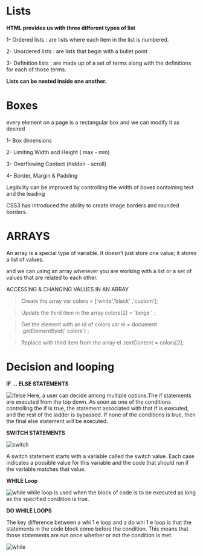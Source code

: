 # Lists

**HTML provides us with
three different types of list**

1- Ordered lists : are lists where each item in the list is numbered.

2- Unordered lists : are lists that begin with a bullet point

3- Definition lists : are made up of a set of terms along with the definitions for each of those terms.


**Lists can be nested inside one another.**

# Boxes
every element on a page is a rectangular box and we can modify it as desired 

1- Box dimensions

2- Limiting Width and Height ( max - min)

3- Overflowing Contect (hidden - scroll)

4- Border, Margin & Padding

Legibility can be improved by controlling the width of
boxes containing text and the leading

CSS3 has introduced the ability to create image
borders and rounded borders.

# ARRAYS
An array is a special type of variable. It doesn’t just store one value; it stores a list of values.

and we can using an
array whenever you are working
with a list or a set of values that
are related to each other.


ACCESSING & CHANGING VALUES IN AN ARRAY

> Create the array
var colors = ['white','black' ,'custom'];

>Update the third item in the array
colors[2] = 'beige ' ;

>Get the element with an id of colors
var el = document .getElementByid(' colors') ;

>Replace with third item from the array
el .textContent = colors[2]; 

# Decision and looping

**IF ... ELSE STATEMENTS**

![ifelse](https://www.bookofnetwork.com/images/javascript-images/JS_else()_24Feb17_1750.png)
Here, a user can decide among multiple options.The if statements are executed from the top down. As soon as one of the conditions controlling the if is true, the statement associated with that if is executed, and the rest of the ladder is bypassed. If none of the conditions is true, then the final else statement will be executed.


**SWITCH STATEMENTS**

![switch](https://www.bookofnetwork.com/images/javascript-images/JS_switch-syntax_20Sep16_1827.png)

A switch statement starts with a
variable called the switch value.
Each case indicates a possible
value for this variable and the
code that should run if the
variable matches that value. 

**WHILE Loop**

![while](https://media.geeksforgeeks.org/wp-content/uploads/Loop1.png)
while loop is used when the block of code is to be executed as long as the specified condition is true. 


**DO WHILE LOOPS**

The key difference between
a whi 1 e loop and a do whi 1 e
loop is that the statements in
the code block come before the
condition. This means that those
statements are run once whether
or not the condition is met.

![while](https://static.javatpoint.com/cpages/images/dowhile.png)

